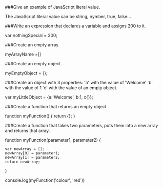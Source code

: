 ###Give an example of JavaScript literal value.

The JavaScript literal value can be string, nymber, true, false...


###Write an expression that declares a variable and assigns 200 to it.

var nothingSpecial = 200;


###Create an empty array.

myArrayName =[]


###Create an empty object.

myEmptyObject = {};


###Create an object with 3 properties:
	'a' with the value of 'Welcome'
	'b' with the value of 1
	'c' with the value of an empty object.

var myLittleObject = {a:'Welcome', b:1, c{}};


###Create a function that returns an empty object.

function myFunction() {
    return {};
}


###Create a function that takes two parameters, puts them into a new array and returns that array.

function myFunction(parameter1, parameter2) {
	
	var newArray = [];
	newArray[0] = parameter1;
	newArray[1] = parameter2;
	return newArray;
}


console.log(myFunction('colour', 'red'))
    

